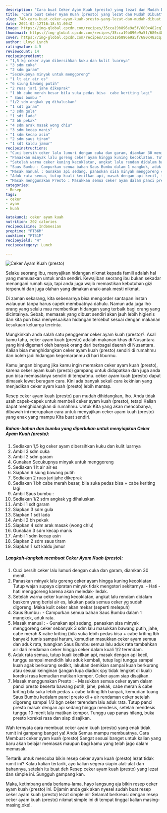 ```yaml
---
description: "Cara buat Ceker Ayam Kuah (presto) yang lezat dan Mudah Dibuat"
title: "Cara buat Ceker Ayam Kuah (presto) yang lezat dan Mudah Dibuat"
slug: 740-cara-buat-ceker-ayam-kuah-presto-yang-lezat-dan-mudah-dibuat
date: 2021-02-12T16:18:51.004Z
image: https://img-global.cpcdn.com/recipes/35cca19b896e9a5f/680x482cq70/ceker-ayam-kuah-presto-foto-resep-utama.jpg
thumbnail: https://img-global.cpcdn.com/recipes/35cca19b896e9a5f/680x482cq70/ceker-ayam-kuah-presto-foto-resep-utama.jpg
cover: https://img-global.cpcdn.com/recipes/35cca19b896e9a5f/680x482cq70/ceker-ayam-kuah-presto-foto-resep-utama.jpg
author: Lloyd Lynch
ratingvalue: 4.5
reviewcount: 14
recipeingredient:
- "1,5 kg ceker ayam dibersihkan kuku dan kulit luarnya"
- "3 sdm cuka"
- "2 sdm garam"
- "Secukupnya minyak untuk menggoreng"
- "1 lt air air es"
- "6 siung bawang putih"
- "2 ruas jari jahe dikeprak"
- "1 bh cabe merah besar bila suka pedas bisa  cabe keriting lagi"
- " Saus bumbu "
- "1/2 sdm angkak yg dihaluskan"
- "1 sdt garam"
- "3 sdm gula"
- "1 sdt lada"
- "2 bh pekak"
- "4 sdm arak masak wong chiu"
- "3 sdm kecap manis"
- "1 sdm kecap asin"
- "2 sdm saus tiram"
- "1 sdt kaldu jamur"
recipeinstructions:
- "Cuci bersih ceker lalu lumuri dengan cuka dan garam, diamkan 30 menit."
- "Panaskan minyak lalu goreng ceker ayam hingga kuning kecoklatan. Tutup wajan supaya cipratan minyak tidak mengotori sekitarnya. Hati - hati menggoreng karena akan meledak- ledak."
- "Setelah warna ceker kuning kecoklatan, angkat lalu rendam didalam baskom yang berisi air es, lakukan pada semua ceker yg sudah digoreng. Maka kulit ceker akan mekar (seperti melepuh)"
- "Saus Bumbu : Campurkan semua bahan Saus Bumbu dalam 1 mangkok, aduk rata."
- "Masak manual : Gunakan api sedang, panaskan sisa minyak menggoreng ceker sebanyak 3 sdm lalu masukkan bawang putih, jahe, cabe merah &amp; cabe kriting (bila suka lebih pedas bisa + cabe kriting lbh banyak) tumis sampai harum, kemudian masukkan ceker ayam semua dan aduk rata, tuangkan Saus Bumbu semua lalu aduk rata tambahkan air dari rendaman ceker hingga ceker dalam kuali 1/2 terendam."
- "Aduk rata semua, tutup kuali kecilkan api, masak dengan api kecil, tunggu sampai mendidih lalu aduk kembali, tutup lagi tunggu sampai kuah agak berkurang sedikit, lakukan demikian sampai kuah berkurang atau sesuai keinginan (jangan lupa diaduk spy tidak lengket di kuali) koreksi rasa kemudian matikan kompor. Ceker ayam siap disajikan."
- "Masak menggunakan Presto : Masukkan semua ceker ayam dalam panci presto beserta bawang putih, jahe, pekak, cabe merah &amp; cabe kriting bila suka lebih pedas + cabe kriting lbh banyak, kemudian tuang Saus Bumbu kedalam panci presto di + air rendaman ceker setelah digoreng sampai 1/2 bgn ceker terendam lalu aduk rata. Tutup panci presto masak dengan api sedang hingga mendesis, setelah mendesis tunggu 10 menit lalu matikan kompor. Tunggu uap panas hilang, buka presto koreksi rasa dan siap disajikan."
categories:
- Resep
tags:
- ceker
- ayam
- kuah

katakunci: ceker ayam kuah 
nutrition: 202 calories
recipecuisine: Indonesian
preptime: "PT36M"
cooktime: "PT51M"
recipeyield: "4"
recipecategory: Lunch

---
```



![Ceker Ayam Kuah (presto)](https://img-global.cpcdn.com/recipes/35cca19b896e9a5f/680x482cq70/ceker-ayam-kuah-presto-foto-resep-utama.jpg)

Selaku seorang ibu, menyajikan hidangan nikmat kepada famili adalah hal yang memuaskan untuk anda sendiri. Kewajiban seorang ibu bukan sekadar menangani rumah saja, tapi anda juga wajib memastikan kebutuhan gizi terpenuhi dan juga olahan yang dimakan anak-anak mesti nikmat.

Di zaman  sekarang, kita sebenarnya bisa mengorder santapan instan walaupun tanpa harus capek membuatnya dahulu. Namun ada juga lho orang yang selalu mau memberikan hidangan yang terbaik bagi orang yang dicintainya. Sebab, memasak yang dibuat sendiri akan jauh lebih higienis dan kita pun bisa menyesuaikan hidangan tersebut sesuai dengan makanan kesukaan keluarga tercinta. 



Mungkinkah anda salah satu penggemar ceker ayam kuah (presto)?. Asal kamu tahu, ceker ayam kuah (presto) adalah makanan khas di Nusantara yang kini digemari oleh banyak orang dari berbagai daerah di Nusantara. Kalian bisa menghidangkan ceker ayam kuah (presto) sendiri di rumahmu dan boleh jadi hidangan kegemaranmu di hari liburmu.

Kamu jangan bingung jika kamu ingin memakan ceker ayam kuah (presto), karena ceker ayam kuah (presto) gampang untuk didapatkan dan juga anda pun bisa memasaknya sendiri di tempatmu. ceker ayam kuah (presto) dapat dimasak lewat beragam cara. Kini ada banyak sekali cara kekinian yang menjadikan ceker ayam kuah (presto) lebih mantap.

Resep ceker ayam kuah (presto) pun mudah dihidangkan, lho. Anda tidak usah capek-capek untuk membeli ceker ayam kuah (presto), tetapi Kalian dapat menghidangkan di rumahmu. Untuk Kita yang akan mencobanya, dibawah ini merupakan cara untuk menyajikan ceker ayam kuah (presto) yang enak yang mampu Kita buat sendiri.

<!--inarticleads1-->

##### Bahan-bahan dan bumbu yang diperlukan untuk menyiapkan Ceker Ayam Kuah (presto):

1. Sediakan 1,5 kg ceker ayam dibersihkan kuku dan kulit luarnya
1. Ambil 3 sdm cuka
1. Ambil 2 sdm garam
1. Gunakan Secukupnya minyak untuk menggoreng
1. Sediakan 1 lt air air es
1. Siapkan 6 siung bawang putih
1. Sediakan 2 ruas jari jahe dikeprak
1. Sediakan 1 bh cabe merah besar, bila suka pedas bisa + cabe keriting lagi
1. Ambil  Saus bumbu :
1. Sediakan 1/2 sdm angkak yg dihaluskan
1. Ambil 1 sdt garam
1. Siapkan 3 sdm gula
1. Siapkan 1 sdt lada
1. Ambil 2 bh pekak
1. Siapkan 4 sdm arak masak (wong chiu)
1. Gunakan 3 sdm kecap manis
1. Ambil 1 sdm kecap asin
1. Siapkan 2 sdm saus tiram
1. Siapkan 1 sdt kaldu jamur




<!--inarticleads2-->

##### Langkah-langkah membuat Ceker Ayam Kuah (presto):

1. Cuci bersih ceker lalu lumuri dengan cuka dan garam, diamkan 30 menit.
1. Panaskan minyak lalu goreng ceker ayam hingga kuning kecoklatan. Tutup wajan supaya cipratan minyak tidak mengotori sekitarnya. - Hati - hati menggoreng karena akan meledak- ledak.
1. Setelah warna ceker kuning kecoklatan, angkat lalu rendam didalam baskom yang berisi air es, lakukan pada semua ceker yg sudah digoreng. Maka kulit ceker akan mekar (seperti melepuh)
1. Saus Bumbu : - Campurkan semua bahan Saus Bumbu dalam 1 mangkok, aduk rata.
1. Masak manual : - Gunakan api sedang, panaskan sisa minyak menggoreng ceker sebanyak 3 sdm lalu masukkan bawang putih, jahe, cabe merah &amp; cabe kriting (bila suka lebih pedas bisa + cabe kriting lbh banyak) tumis sampai harum, kemudian masukkan ceker ayam semua dan aduk rata, tuangkan Saus Bumbu semua lalu aduk rata tambahkan air dari rendaman ceker hingga ceker dalam kuali 1/2 terendam.
1. Aduk rata semua, tutup kuali kecilkan api, masak dengan api kecil, tunggu sampai mendidih lalu aduk kembali, tutup lagi tunggu sampai kuah agak berkurang sedikit, lakukan demikian sampai kuah berkurang atau sesuai keinginan (jangan lupa diaduk spy tidak lengket di kuali) koreksi rasa kemudian matikan kompor. Ceker ayam siap disajikan.
1. Masak menggunakan Presto : - Masukkan semua ceker ayam dalam panci presto beserta bawang putih, jahe, pekak, cabe merah &amp; cabe kriting bila suka lebih pedas + cabe kriting lbh banyak, kemudian tuang Saus Bumbu kedalam panci presto di + air rendaman ceker setelah digoreng sampai 1/2 bgn ceker terendam lalu aduk rata. Tutup panci presto masak dengan api sedang hingga mendesis, setelah mendesis tunggu 10 menit lalu matikan kompor. Tunggu uap panas hilang, buka presto koreksi rasa dan siap disajikan.




Wah ternyata cara membuat ceker ayam kuah (presto) yang enak tidak rumit ini gampang banget ya! Anda Semua mampu membuatnya. Cara Membuat ceker ayam kuah (presto) Sangat sesuai banget untuk kalian yang baru akan belajar memasak maupun bagi kamu yang telah jago dalam memasak.

Tertarik untuk mencoba bikin resep ceker ayam kuah (presto) lezat tidak rumit ini? Kalau kalian tertarik, ayo kalian segera siapin alat-alat dan bahannya, setelah itu buat deh Resep ceker ayam kuah (presto) yang lezat dan simple ini. Sungguh gampang kan. 

Maka, ketimbang anda berlama-lama, hayo langsung aja bikin resep ceker ayam kuah (presto) ini. Dijamin anda gak akan nyesel sudah buat resep ceker ayam kuah (presto) lezat simple ini! Selamat berkreasi dengan resep ceker ayam kuah (presto) nikmat simple ini di tempat tinggal kalian masing-masing,oke!.

